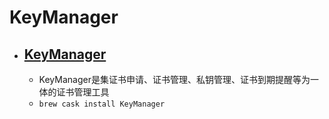 # KeyManager
- [KeyManager](https://keymanager.org/)
  - 
  - KeyManager是集证书申请、证书管理、私钥管理、证书到期提醒等为一体的证书管理工具
  - `brew cask install KeyManager`
